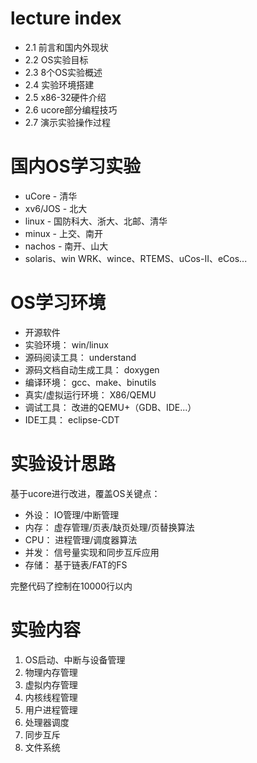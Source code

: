 
# lecture index
* 2.1 前言和国内外现状
* 2.2 OS实验目标
* 2.3 8个OS实验概述
* 2.4 实验环境搭建
* 2.5 x86-32硬件介绍
* 2.6 ucore部分编程技巧
* 2.7 演示实验操作过程


# 国内OS学习实验
* uCore - 清华
* xv6/JOS - 北大
* linux - 国防科大、浙大、北邮、清华
* minux - 上交、南开
* nachos - 南开、山大
* solaris、win WRK、wince、RTEMS、uCos-II、eCos...

# OS学习环境
* 开源软件
* 实验环境： win/linux
* 源码阅读工具： understand
* 源码文档自动生成工具： doxygen
* 编译环境： gcc、make、binutils
* 真实/虚拟运行环境： X86/QEMU
* 调试工具： 改进的QEMU+（GDB、IDE...）
* IDE工具： eclipse-CDT

# 实验设计思路
基于ucore进行改进，覆盖OS关键点：
* 外设： IO管理/中断管理
* 内存： 虚存管理/页表/缺页处理/页替换算法
* CPU： 进程管理/调度器算法
* 并发： 信号量实现和同步互斥应用
* 存储： 基于链表/FAT的FS

完整代码了控制在10000行以内

# 实验内容
1. OS启动、中断与设备管理
2. 物理内存管理
3. 虚拟内存管理
4. 内核线程管理
5. 用户进程管理
6. 处理器调度
7. 同步互斥
8. 文件系统
